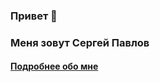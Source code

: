 ### Привет 👋

<!--
**spawlov/spawlov** is a ✨ _special_ ✨ repository because its `README.md` (this file) appears on your GitHub profile.

Here are some ideas to get you started:

- 🔭 I’m currently working on ...
- 🌱 I’m currently learning ...
- 👯 I’m looking to collaborate on ...
- 🤔 I’m looking for help with ...
- 💬 Ask me about ...
- 📫 How to reach me: ...
- 😄 Pronouns: ...
- ⚡ Fun fact: ...
-->
### Меня зовут Сергей Павлов
#### <a target="_blank" href="[https://myresume.ru/resume/4Y7KVHcLYLs/](https://barnaul.hh.ru/resume/9680d8b8ff0ec8f70b0039ed1f486d56366433)">Подробнее обо мне</a>
<!--
Я учусь на курсе Fullstack разработчик на Python
<!--
- Ранее программровал промышленные контроллеры Schneider Electric, Siemens, OWEN, DEIF
- Писал прикладные программы для промышленной автоматизации на Delphi в связке с MSSQL и Microsoft Access
- Разрабатывывал собственные контроллеры на Zilog Z80, писал на Assembler

- Есть опыт написания web-приложений на PHP в связке с MySQL 
-->
